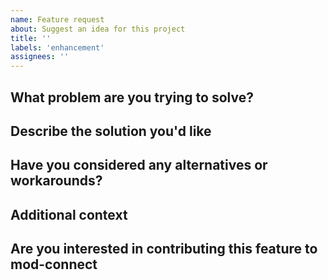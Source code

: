 ```yaml
---
name: Feature request
about: Suggest an idea for this project
title: ''
labels: 'enhancement'
assignees: ''
---
```

<!--
Thank you for suggesting an improvement to mod-connect!
Feel free to delete any sections that don't apply to your request.
-->
## What problem are you trying to solve?

## Describe the solution you'd like

## Have you considered any alternatives or workarounds?

## Additional context
<!-- Any thoughts that come to mind, or similar items on the backlog already. -->

## Are you interested in contributing this feature to mod-connect
<!-- Indicate if this is something you 
would like to work on, and how we can best support you in doing so. 
-->
